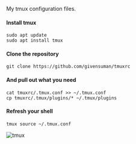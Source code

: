My tmux configuration files.

#### Install tmux

```shell
sudo apt update
sudo apt install tmux
```

#### Clone the repository

```shell
git clone https://github.com/givensuman/tmuxrc
```

#### And pull out what you need

```shell
cat tmuxrc/.tmux.conf >> ~/.tmux.conf
cp tmuxrc/.tmux/plugins/* ~/.tmux/plugins
```

#### Refresh your shell

```
tmux source ~/.tmux.conf
```

![tmux](https://github.com/givensuman/tmuxrc/assets/16063606/a59e3b95-25cb-4ea1-9131-e0913c64c0d0)
